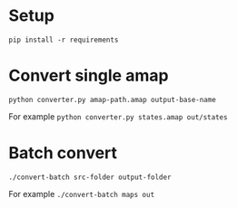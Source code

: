 # Setup

    pip install -r requirements

# Convert single amap

    python converter.py amap-path.amap output-base-name 

For example `python converter.py states.amap out/states`

# Batch convert

    ./convert-batch src-folder output-folder

For example `./convert-batch maps out`
